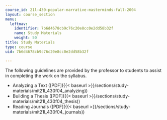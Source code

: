 ```yaml
---
course_id: 21l-430-popular-narrative-masterminds-fall-2004
layout: course_section
menu:
  leftnav:
    identifier: 7b6d4678cb9c76c20e8cc0e2dd58b32f
    name: Study Materials
    weight: 50
title: Study Materials
type: course
uid: 7b6d4678cb9c76c20e8cc0e2dd58b32f

---
```


The following guidelines are provided by the professor to students to assist in completing the work on the syllabus.

*   Analyzing a Text ([PDF]({{< baseurl >}}/sections/study-materials/mit21l_430f04_analyzing))
*   Building a Thesis ([PDF]({{< baseurl >}}/sections/study-materials/mit21l_430f04_thesis))
*   Reading Journals ([PDF]({{< baseurl >}}/sections/study-materials/mit21l_430f04_journals))
